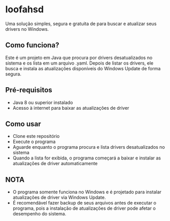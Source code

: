 # loofahsd

Uma solução simples, segura e gratuita de para buscar e atualizar seus drivers no Windows.

## Como funciona?
Este é um projeto em Java que procura por drivers desatualizados no sistema e os lista em um arquivo .yaml. Depois de listar os drivers, ele busca e instala as atualizações disponíveis do Windows Update de forma segura.

## Pré-requisitos

* Java 8 ou superior instalado
* Acesso à internet para baixar as atualizações de driver

## Como usar

* Clone este repositório
* Execute o programa 
* Aguarde enquanto o programa procura e lista drivers desatualizados no sistema
* Quando a lista for exibida, o programa começará a baixar e instalar as atualizações de driver automaticamente

## NOTA

* O programa somente funciona no Windows e é projetado para instalar atualizações de driver via Windows Update.
* É recomendável fazer backup de seus arquivos antes de executar o programa, pois a instalação de atualizações de driver pode afetar o desempenho do sistema.

